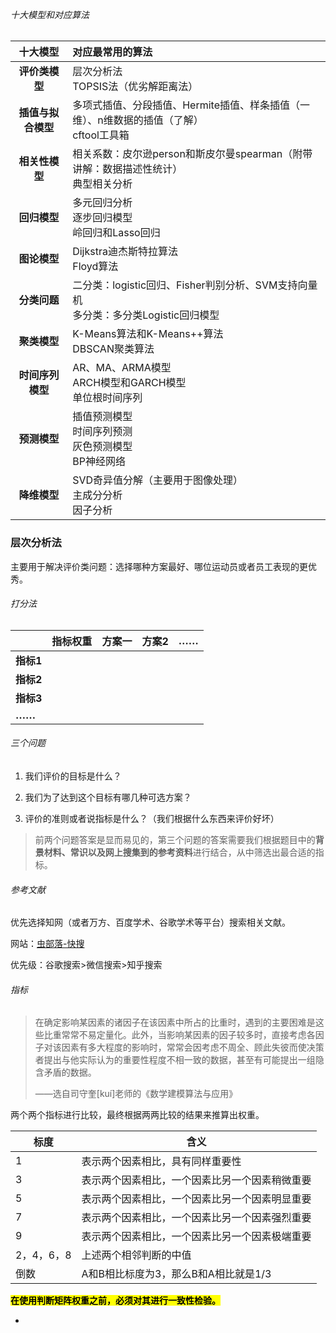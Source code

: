  

###### 十大模型和对应算法

| 十大模型        | 对应最常用的算法                                                   |
|:-----------:|:---------------------------------------------------------- |
| **评价类模型**   | 层次分析法<br/>TOPSIS法（优劣解距离法）                                  |
| **插值与拟合模型** | 多项式插值、分段插值、Hermite插值、样条插值（一维）、n维数据的插值（了解）<br/>cftool工具箱    |
| **相关性模型**   | 相关系数：皮尔逊person和斯皮尔曼spearman（附带讲解：数据描述性统计）<br/>典型相关分析       |
| **回归模型**    | 多元回归分析<br/>逐步回归模型<br/>岭回归和Lasso回归                          |
| **图论模型**    | Dijkstra迪杰斯特拉算法<br/>Floyd算法                                |
| **分类问题**    | 二分类：logistic回归、Fisher判别分析、SVM支持向量机<br/>多分类：多分类Logistic回归模型 |
| **聚类模型**    | K-Means算法和K-Means++算法<br/>DBSCAN聚类算法                       |
| **时间序列模型**  | AR、MA、ARMA模型<br/>ARCH模型和GARCH模型<br/>单位根时间序列                |
| **预测模型**    | 插值预测模型<br/>时间序列预测<br/>灰色预测模型<br/>BP神经网络                    |
| **降维模型**    | SVD奇异值分解（主要用于图像处理）<br/>主成分分析<br/>因子分析                      |

### 层次分析法

主要用于解决评价类问题：选择哪种方案最好、哪位运动员或者员工表现的更优秀。

###### 打分法

|         | 指标权重 | 方案一 | 方案2 | ……  |
| ------- | ---- | --- | --- | --- |
| **指标1** |      |     |     |     |
| **指标2** |      |     |     |     |
| **指标3** |      |     |     |     |
| **……**  |      |     |     |     |

###### 三个问题

1. 我们评价的目标是什么？

2. 我们为了达到这个目标有哪几种可选方案？

3. 评价的准则或者说指标是什么？（我们根据什么东西来评价好坏）

> 前两个问题答案是显而易见的，第三个问题的答案需要我们根据题目中的**背景材料、常识以及网上搜集到的参考资料**进行结合，从中筛选出最合适的指标。

###### 参考文献

优先选择知网（或者万方、百度学术、谷歌学术等平台）搜索相关文献。

网站：[虫部落-快搜](http://search.chongbuluo.com/)

优先级：谷歌搜索>微信搜索>知乎搜索

###### 指标

> 在确定影响某因素的诸因子在该因素中所占的比重时，遇到的主要困难是这些比重常常不易定量化。此外，当影响某因素的因子较多时，直接考虑各因子对该因素有多大程度的影响时，常常会因考虑不周全、顾此失彼而使决策者提出与他实际认为的重要性程度不相一致的数据，甚至有可能提出一组隐含矛盾的数据。
> 
> ——选自司守奎[kuí]老师的《数学建模算法与应用》

两个两个指标进行比较，最终根据两两比较的结果来推算出权重。 

| 标度      | 含义                      |
| ------- | ----------------------- |
| 1       | 表示两个因素相比，具有同样重要性        |
| 3       | 表示两个因素相比，一个因素比另一个因素稍微重要 |
| 5       | 表示两个因素相比，一个因素比另一个因素明显重要 |
| 7       | 表示两个因素相比，一个因素比另一个因素强烈重要 |
| 9       | 表示两个因素相比，一个因素比另一个因素极端重要 |
| 2，4，6，8 | 上述两个相邻判断的中值             |
| 倒数      | A和B相比标度为3，那么B和A相比就是1/3  |

<mark>**在使用判断矩阵权重之前，必须对其进行一致性检验。**</mark>

- 
